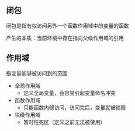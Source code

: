 ## 闭包
闭包是指有权访问另外一个函数作用域中的变量的函数

产生的本质：当前环境中存在指向父级作用域的引用

## 作用域
指变量能够被访问到的范围
- 全局作用域
  - 定义全局变量，会容易引起变量命名冲突
- 函数作用域
  - 只能函数内部访问，访问完后，变量就被销毁
- 块级作用域
  - 暂时性死区（定义之前无法被使用）